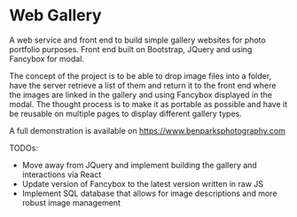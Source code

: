 # Web Gallery
A web service and front end to build simple gallery websites for photo portfolio purposes.  Front end built on Bootstrap, JQuery and using Fancybox for modal.

The concept of the project is to be able to drop image files into a folder, have the server retrieve a list of them and return it to the front end
where the images are linked in the gallery and using Fancybox displayed in the modal.  The thought process is to make it as portable as possible
and have it be reusable on multiple pages to display different gallery types.

A full demonstration is available on https://www.benparksphotography.com

TODOs:

- Move away from JQuery and implement building the gallery and interactions via React
- Update version of Fancybox to the latest version written in raw JS
- Implement SQL database that allows for image descriptions and more robust image management
